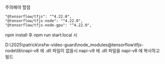 주의해야 할점

    "@tensorflow/tfjs": "^4.22.0",
    "@tensorflow/tfjs-node": "^4.22.0",
    "@tensorflow/tfjs-node-gpu": "^4.22.0",

npm install 후 npm run start:local 시

D:\2025\patrick\nsfw-video-guard\node_modules\@tensorflow\tfjs-node\lib\napi-v8 에 .dll 파일이 없을시 napi-v9 에 .dll 파일을 napi-v8 에 복사하고 빌드
